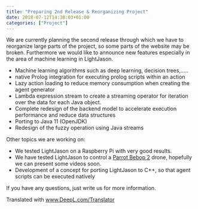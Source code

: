 ```yaml
---
title: "Preparing 2nd Release & Reorganizing Project"
date: 2018-07-12T14:38:03+01:00
categories: ["Project"]
---
```


We are currently planning the second release through which we have to reorganize large parts of the project, so some parts of the website may be broken. Furthermore we would like to announce new features especially in the area of machine learning in LightJason.
<!--more-->

* Machine learning algorithms such as deep learning, decision trees,.....
* native Prolog integration for executing prolog scripts within an action
* Lazy action loading to reduce memory consumption when creating the agent generator
* Lambda expression stream to create a streaming operator for iteration over the data for each Java object.
* Complete redesign of the backend model to accelerate execution performance and reduce data structures
* Porting to Java 11 (OpenJDK)
* Redesign of the fuzzy operation using Java streams


Other topics we are working on:

* We tested LightJason on a Raspberry Pi with very good results.
* We have tested LightJason to control a [Parrot Bebop 2](https://www.parrot.com/de/drohnen/parrot-bebop-2) drone, hopefully we can present some videos soon.
* Development of a concept for porting LightJason to C++, so that agent scripts can be executed natively

If you have any questions, just write us for more information.


Translated with www.DeepL.com/Translator
